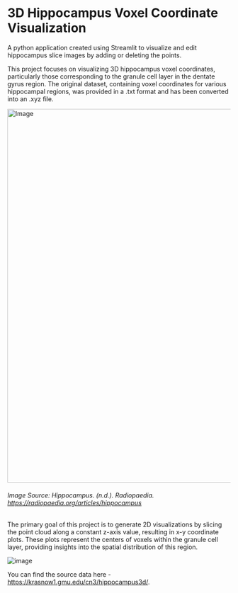# 3D Hippocampus Voxel Coordinate Visualization

A python application created using Streamlit to visualize and edit hippocampus slice images by adding or deleting the points.

This project focuses on visualizing 3D hippocampus voxel coordinates, particularly those corresponding to the granule cell layer in the dentate gyrus region. The original dataset, containing voxel coordinates for various hippocampal regions, was provided in a .txt format and has been converted into an .xyz file.

<img width="845" alt="Image" src="https://github.com/user-attachments/assets/1af0e403-0d7b-4f14-9dd0-6f50a6e9019c">

###### Image Source: Hippocampus. (n.d.). Radiopaedia. https://radiopaedia.org/articles/hippocampus

The primary goal of this project is to generate 2D visualizations by slicing the point cloud along a constant z-axis value, resulting in x-y coordinate plots. These plots represent the centers of voxels within the granule cell layer, providing insights into the spatial distribution of this region.

![image](https://github.com/user-attachments/assets/6de98499-05ca-42fe-8a1f-3a034f1ca754)

You can find the source data here - https://krasnow1.gmu.edu/cn3/hippocampus3d/.
